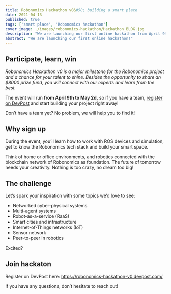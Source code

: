 ```yaml
---
title: Robonomics Hackathon v0&#58; building a smart place
date: 2021-04-13
published: true
tags: ['smart place', 'Robonomics hackathon']
cover_image: ./images/robonomics-hackathon/Hackathon_BLOG.jpg
description: "We are launching our first online hackathon from April 9th to May 2d, 2021! Check out the details."
abstract: "We are launching our first online hackathon!"
---
```


## Participate, learn, win

_Robonomics Hackathon v0 is a major milestone for the Robonomics project and a chance for your talent to shine. Besides the opportunity to share an $8000 prize fund, you will connect with our experts and learn from the best._

The event will run **from April 9th to May 2d,** so if you have a team, [register on DevPost](https://robonomics-hackathon-v0.devpost.com) and start building your project right away!

Don’t have a team yet? No problem, we will help you to find it! 

## Why sign up

During the event, you’ll learn how to work with ROS devices and simulation, get to know the Robonomics tech stack and build your smart space.

Think of home or office environments, and robotics connected with the blockchain network of Robonomics as foundation. The future of tomorrow needs your creativity. Nothing is too crazy, no dream too big!

## The challenge

Let’s spark your inspiration with some topics we’d love to see:
- Networked cyber-physical systems
- Multi-agent systems
- Robot-as-a-service (RaaS)
- Smart cities and infrastructure
- Internet-of-Things networks (IoT)
- Sensor network
- Peer-to-peer in robotics

Excited?

## Join hackaton

Register on DevPost here: https://robonomics-hackathon-v0.devpost.com/

If you have any questions, don’t hesitate to reach out!
